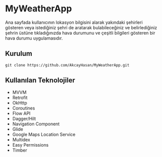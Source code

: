 # MyWeatherApp
Ana sayfada kullanıcının lokasyon bilgisini alarak yakındaki şehirleri gösteren veya istediğiniz şehri de aratarak bulabileceğiniz ve belirlediğiniz şehrin üstüne tıkladığınızda hava durumunu ve çeşitli bilgileri gösteren bir hava durumu uygulamasıdır.

## Kurulum
`git clone https://github.com/AkcayHasan/MyWeatherApp.git`

## Kullanılan Teknolojiler
- MVVM
- Retrofit
- OkHttp
- Coroutines
- Flow API
- Dagger/Hilt
- Navigation Component 
- Glide
- Google Maps Location Service
- Multidex
- Easy Permissions
- Timber
